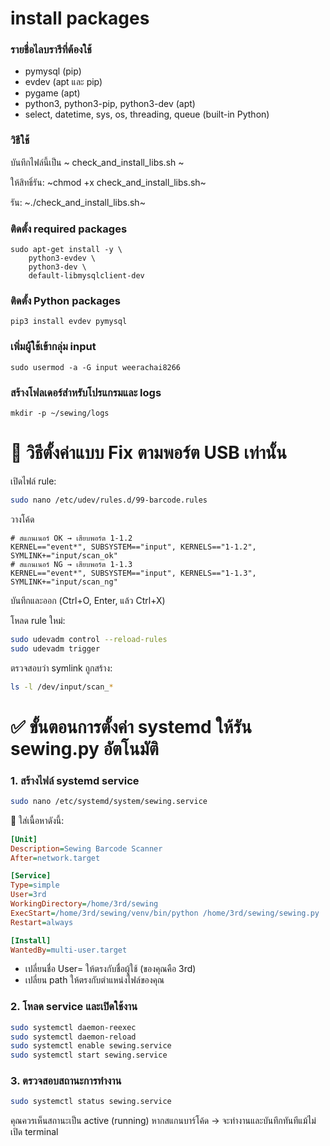 # install packages 
### รายชื่อไลบรารีที่ต้องใช้
- pymysql (pip)
- evdev (apt และ pip)
- pygame (apt)
- python3, python3-pip, python3-dev (apt)
- select, datetime, sys, os, threading, queue (built-in Python)

### วิธีใช้

บันทึกไฟล์นี้เป็น ~ check_and_install_libs.sh ~

ให้สิทธิ์รัน:
~chmod +x check_and_install_libs.sh~

รัน:
~./check_and_install_libs.sh~

### ติดตั้ง required packages
~~~ echo "🔧 กำลังติดตั้ง packages ที่จำเป็น..."
sudo apt-get install -y \
    python3-evdev \
    python3-dev \
    default-libmysqlclient-dev
~~~

### ติดตั้ง Python packages
~~~ echo "📚 กำลังติดตั้ง Python libraries..."
pip3 install evdev pymysql
~~~

### เพิ่มผู้ใช้เข้ากลุ่ม input
~~~ echo "👥 กำลังเพิ่มสิทธิ์ผู้ใช้..."
sudo usermod -a -G input weerachai8266
~~~

### สร้างโฟลเดอร์สำหรับโปรแกรมและ logs
~~~ echo "📁 กำลังสร้างโครงสร้างโฟลเดอร์..."
mkdir -p ~/sewing/logs
~~~

# 🔧 วิธีตั้งค่าแบบ Fix ตามพอร์ต USB เท่านั้น
เปิดไฟล์ rule:

~~~bash
sudo nano /etc/udev/rules.d/99-barcode.rules
~~~

วางโค้ด
~~~udev
# สแกนเนอร์ OK → เสียบพอร์ต 1-1.2
KERNEL=="event*", SUBSYSTEM=="input", KERNELS=="1-1.2", SYMLINK+="input/scan_ok"
# สแกนเนอร์ NG → เสียบพอร์ต 1-1.3
KERNEL=="event*", SUBSYSTEM=="input", KERNELS=="1-1.3", SYMLINK+="input/scan_ng"
~~~

บันทึกและออก (Ctrl+O, Enter, แล้ว Ctrl+X)

โหลด rule ใหม่:
~~~bash
sudo udevadm control --reload-rules
sudo udevadm trigger
~~~

ตรวจสอบว่า symlink ถูกสร้าง:
~~~bash
ls -l /dev/input/scan_*
~~~


# ✅ ขั้นตอนการตั้งค่า systemd ให้รัน sewing.py อัตโนมัติ
### 1. สร้างไฟล์ systemd service
~~~bash
sudo nano /etc/systemd/system/sewing.service
~~~
🔧 ใส่เนื้อหาดังนี้:
~~~ini
[Unit]
Description=Sewing Barcode Scanner
After=network.target

[Service]
Type=simple
User=3rd
WorkingDirectory=/home/3rd/sewing
ExecStart=/home/3rd/sewing/venv/bin/python /home/3rd/sewing/sewing.py
Restart=always

[Install]
WantedBy=multi-user.target
~~~
- เปลี่ยนชื่อ User= ให้ตรงกับชื่อผู้ใช้ (ของคุณคือ 3rd)
- เปลี่ยน path ให้ตรงกับตำแหน่งไฟล์ของคุณ

### 2. โหลด service และเปิดใช้งาน
~~~bash
sudo systemctl daemon-reexec
sudo systemctl daemon-reload
sudo systemctl enable sewing.service
sudo systemctl start sewing.service
~~~
### 3. ตรวจสอบสถานะการทำงาน
~~~bash
sudo systemctl status sewing.service
~~~
คุณควรเห็นสถานะเป็น active (running)
หากสแกนบาร์โค้ด → จะทำงานและบันทึกทันทีแม้ไม่เปิด terminal


